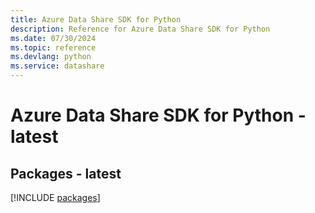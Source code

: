 ```yaml
---
title: Azure Data Share SDK for Python
description: Reference for Azure Data Share SDK for Python
ms.date: 07/30/2024
ms.topic: reference
ms.devlang: python
ms.service: datashare
---
```

# Azure Data Share SDK for Python - latest
## Packages - latest
[!INCLUDE [packages](data-share-index.md)]